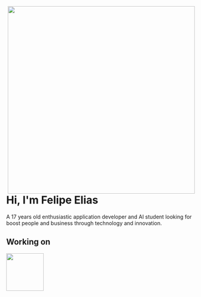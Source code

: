 <img align="right" height="500em" src="https://raw.githubusercontent.com/gist/feponiel/41762a72af22d63885ed7e11e12618b0/raw/5a2ef096be2e606d0b4caf2df029119a25f35c91/github_card.svg" />
<h1 align="left">Hi, I'm Felipe Elias</h1>

<p align="left">A 17 years old enthusiastic application developer and AI student looking for boost people and business through technology and innovation.</p>

## Working on
<a href="https://github.com/feponiel/kodi-blog"><img align="left" width="100em" src="https://github.com/feponiel/feponiel/assets/89605239/e2c6e443-31a3-4777-a13a-0694280b18d4" /></a>

